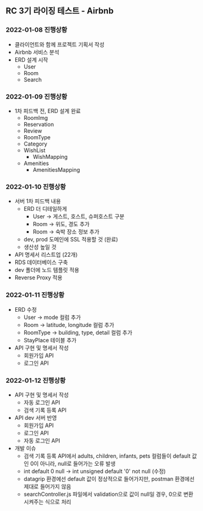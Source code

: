 ## RC 3기 라이징 테스트 - Airbnb

### 2022-01-08 진행상황
- 클라이언트와 함께 프로젝트 기획서 작성
- Airbnb 서비스 분석
- ERD 설계 시작
    - User
    - Room
    - Search

### 2022-01-09 진행상황
- 1차 피드백 전, ERD 설계 완료
    - RoomImg
    - Reservation
    - Review
    - RoomType
    - Category
    - WishList
        - WishMapping
    - Amenities
        - AmenitiesMapping

### 2022-01-10 진행상황
- 서버 1차 피드백 내용
    - ERD 더 디테일하게
        - User -> 게스트, 호스트, 슈퍼호스트 구분
        - Room -> 위도, 경도 추가
        - Room -> 숙박 장소 정보 추가
    - dev, prod 도메인에 SSL 적용할 것 (완료)
    - 생산성 높일 것
- API 명세서 리스트업 (22개)
- RDS 데이터베이스 구축
- dev 폴더에 노드 템플릿 적용
- Reverse Proxy 적용

### 2022-01-11 진행상황
- ERD 수정
  - User -> mode 컬럼 추가
  - Room -> latitude, longitude 컬럼 추가
  - RoomType -> building, type, detail 컬럼 추가
  - StayPlace 테이블 추가
- API 구현 및 명세서 작성
  - 회원가입 API
  - 로그인 API

### 2022-01-12 진행상황
- API 구현 및 명세서 작성
  - 자동 로그인 API
  - 검색 기록 등록 API
- API dev 서버 반영
  - 회원가입 API
  - 로그인 API
  - 자동 로그인 API
- 개발 이슈
  - 검색 기록 등록 API에서 adults, children, infants, pets 컬럼들이 default 값인 0이 아니라, null로 들어가는 오류 발생
  - int default 0 null -> int unsigned default '0' not null (수정)
  - datagrip 환경에선 default 값이 정상적으로 들어가지만, postman 환경에선 제대로 들어가지 않음
  - searchController.js 파일에서 validation으로 값이 null일 경우, 0으로 변환시켜주는 식으로 처리
